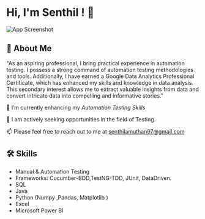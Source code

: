 
# Hi, I'm Senthil ! 👋




![App Screenshot](https://media.giphy.com/media/3oKIPEqDGUULpEU0aQ/giphy.gif)


## 🚀 About Me

"As an aspiring professional, I bring practical experience in automation testing. I possess a strong command of automation testing methodologies and tools. Additionally, I have earned a Google Data Analytics Professional Certificate, which has enhanced my skills and knowledge in data analysis. This secondary interest allows me to extract valuable insights from data and convert intricate data into compelling and informative stories."


  🌱 I’m currently enhancing my *Automation Testing Skills*

  🔭 I am actively seeking opportunities in the field of Testing.

  📫 Please feel free to reach out to me at senthilamuthan97@gmail.com


## 🛠 Skills

-  Manual & Automation Testing
-  Frameworks: Cucumber-BDD,TestNG-TDD, JUnit, DataDriven.
-  SQL
-  Java
-  Python (Numpy ,Pandas, Matplotlib )
-  Excel 
-  Microsoft Power BI






